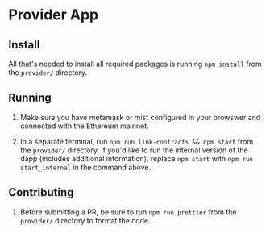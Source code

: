 # Provider App

## Install

All that's needed to install all required packages is running `npm install` from the `provider/` directory.

## Running

1. Make sure you have metamask or mist configured in your browswer and connected with the Ethereum mainnet.

1. In a separate terminal, run `npm run link-contracts && npm start` from the `provider/` directory. If you'd like to run the internal version of the dapp (includes additional information), replace `npm start` with `npm run start_internal` in the command above.

## Contributing

1. Before submitting a PR, be sure to run `npm run prettier` from the `provider/` directory to format the code.